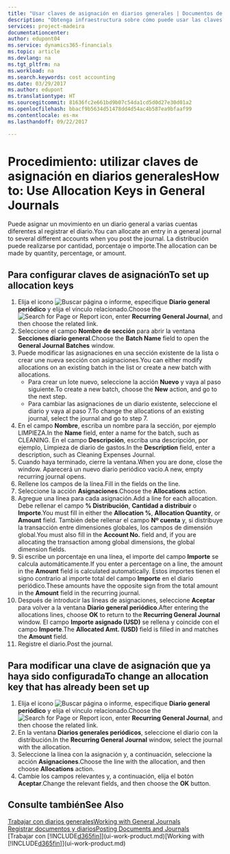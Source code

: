 ```yaml
---
title: "Usar claves de asignación en diarios generales | Documentos de Microsoft"
description: "Obtenga infraestructura sobre cómo puede usar las claves de asignación en diarios."
services: project-madeira
documentationcenter: 
author: edupont04
ms.service: dynamics365-financials
ms.topic: article
ms.devlang: na
ms.tgt_pltfrm: na
ms.workload: na
ms.search.keywords: cost accounting
ms.date: 03/29/2017
ms.author: edupont
ms.translationtype: HT
ms.sourcegitcommit: 81636fc2e661bd9b07c54da1cd5d0d27e30d01a2
ms.openlocfilehash: bbacf9b5634d51478dd4d54ac4b587ea9bfaaf99
ms.contentlocale: es-mx
ms.lasthandoff: 09/22/2017

---
```

# <a name="how-to-use-allocation-keys-in-general-journals"></a><span data-ttu-id="cad02-103">Procedimiento: utilizar claves de asignación en diarios generales</span><span class="sxs-lookup"><span data-stu-id="cad02-103">How to: Use Allocation Keys in General Journals</span></span>
<span data-ttu-id="cad02-104">Puede asignar un movimiento en un diario general a varias cuentas diferentes al registrar el diario.</span><span class="sxs-lookup"><span data-stu-id="cad02-104">You can allocate an entry in a general journal to several different accounts when you post the journal.</span></span> <span data-ttu-id="cad02-105">La distribución puede realizarse por cantidad, porcentaje o importe.</span><span class="sxs-lookup"><span data-stu-id="cad02-105">The allocation can be made by quantity, percentage, or amount.</span></span>

## <a name="to-set-up-allocation-keys"></a><span data-ttu-id="cad02-106">Para configurar claves de asignación</span><span class="sxs-lookup"><span data-stu-id="cad02-106">To set up allocation keys</span></span>
1. <span data-ttu-id="cad02-107">Elija el icono ![Buscar página o informe](media/ui-search/search_small.png "icono Buscar página o informe"), especifique **Diario general periódico** y elija el vínculo relacionado.</span><span class="sxs-lookup"><span data-stu-id="cad02-107">Choose the ![Search for Page or Report](media/ui-search/search_small.png "Search for Page or Report icon") icon, enter **Recurring General Journal**, and then choose the related link.</span></span>
2. <span data-ttu-id="cad02-108">Seleccione el campo **Nombre de sección** para abrir la ventana **Secciones diario general**.</span><span class="sxs-lookup"><span data-stu-id="cad02-108">Choose the **Batch Name** field to open the **General Journal Batches** window.</span></span>
3. <span data-ttu-id="cad02-109">Puede modificar las asignaciones en una sección existente de la lista o crear une nueva sección con asignaciones.</span><span class="sxs-lookup"><span data-stu-id="cad02-109">You can either modify allocations on an existing batch in the list or create a new batch with allocations.</span></span>
   * <span data-ttu-id="cad02-110">Para crear un lote nuevo, seleccione la acción **Nuevo** y vaya al paso siguiente.</span><span class="sxs-lookup"><span data-stu-id="cad02-110">To create a new batch, choose the **New** action, and go to the next step.</span></span>
   * <span data-ttu-id="cad02-111">Para cambiar las asignaciones de un diario existente, seleccione el diario y vaya al paso 7.</span><span class="sxs-lookup"><span data-stu-id="cad02-111">To change the allocations of an existing journal, select the journal and go to step 7.</span></span>    
4. <span data-ttu-id="cad02-112">En el campo **Nombre**, escriba un nombre para la sección, por ejemplo LIMPIEZA.</span><span class="sxs-lookup"><span data-stu-id="cad02-112">In the **Name** field, enter a name for the batch, such as CLEANING.</span></span> <span data-ttu-id="cad02-113">En el campo **Descripción**, escriba una descripción, por ejemplo, Limpieza de diario de gastos.</span><span class="sxs-lookup"><span data-stu-id="cad02-113">In the **Description** field, enter a description, such as Cleaning Expenses Journal.</span></span>
5. <span data-ttu-id="cad02-114">Cuando haya terminado, cierre la ventana.</span><span class="sxs-lookup"><span data-stu-id="cad02-114">When you are done, close the window.</span></span> <span data-ttu-id="cad02-115">Aparecerá un nuevo diario periódico vacío.</span><span class="sxs-lookup"><span data-stu-id="cad02-115">A new, empty recurring journal opens.</span></span>
6. <span data-ttu-id="cad02-116">Rellene los campos de la línea.</span><span class="sxs-lookup"><span data-stu-id="cad02-116">Fill in the fields on the line.</span></span>
7. <span data-ttu-id="cad02-117">Seleccione la acción **Asignaciones**.</span><span class="sxs-lookup"><span data-stu-id="cad02-117">Choose the **Allocations** action.</span></span>
8. <span data-ttu-id="cad02-118">Agregue una línea para cada asignación.</span><span class="sxs-lookup"><span data-stu-id="cad02-118">Add a line for each allocation.</span></span> <span data-ttu-id="cad02-119">Debe rellenar el campo **% Distribución**, **Cantidad a distribuir** o **Importe**.</span><span class="sxs-lookup"><span data-stu-id="cad02-119">You must fill in either the **Allocation %**, **Allocation Quantity**, or **Amount** field.</span></span> <span data-ttu-id="cad02-120">También debe rellenar el campo **Nº cuenta** y, si distribuye la transacción entre dimensiones globales, los campos de dimensión global.</span><span class="sxs-lookup"><span data-stu-id="cad02-120">You must also fill in the **Account No.** field and, if you are allocating the transaction among global dimensions, the global dimension fields.</span></span>
9. <span data-ttu-id="cad02-121">Si escribe un porcentaje en una línea, el importe del campo **Importe** se calcula automáticamente.</span><span class="sxs-lookup"><span data-stu-id="cad02-121">If you enter a percentage on a line, the amount in the **Amount** field is calculated automatically.</span></span> <span data-ttu-id="cad02-122">Estos importes tienen el signo contrario al importe total del campo **Importe** en el diario periódico.</span><span class="sxs-lookup"><span data-stu-id="cad02-122">These amounts have the opposite sign from the total amount in the **Amount** field in the recurring journal.</span></span>
10. <span data-ttu-id="cad02-123">Después de introducir las líneas de asignaciones, seleccione **Aceptar** para volver a la ventana **Diario general periódico**.</span><span class="sxs-lookup"><span data-stu-id="cad02-123">After entering the allocations lines, choose **OK** to return to the **Recurring General Journal** window.</span></span> <span data-ttu-id="cad02-124">El campo **Importe asignado (USD)** se rellena y coincide con el campo **Importe**.</span><span class="sxs-lookup"><span data-stu-id="cad02-124">The **Allocated Amt. (USD)** field is filled in and matches the **Amount** field.</span></span>
11. <span data-ttu-id="cad02-125">Registre el diario.</span><span class="sxs-lookup"><span data-stu-id="cad02-125">Post the journal.</span></span>

## <a name="to-change-an-allocation-key-that-has-already-been-set-up"></a><span data-ttu-id="cad02-126">Para modificar una clave de asignación que ya haya sido configurada</span><span class="sxs-lookup"><span data-stu-id="cad02-126">To change an allocation key that has already been set up</span></span>
1. <span data-ttu-id="cad02-127">Elija el icono ![Buscar página o informe](media/ui-search/search_small.png "icono Buscar página o informe"), especifique **Diario general periódico** y elija el vínculo relacionado.</span><span class="sxs-lookup"><span data-stu-id="cad02-127">Choose the ![Search for Page or Report](media/ui-search/search_small.png "Search for Page or Report icon") icon, enter **Recurring General Journal**, and then choose the related link.</span></span>
2. <span data-ttu-id="cad02-128">En la ventana **Diarios generales periódicos**, seleccione el diario con la distribución.</span><span class="sxs-lookup"><span data-stu-id="cad02-128">In the **Recurring General Journal** window, select the journal with the allocation.</span></span>
3. <span data-ttu-id="cad02-129">Seleccione la línea con la asignación y, a continuación, seleccione la acción **Asignaciones**.</span><span class="sxs-lookup"><span data-stu-id="cad02-129">Choose the line with the allocation, and then choose **Allocations** action.</span></span>
4. <span data-ttu-id="cad02-130">Cambie los campos relevantes y, a continuación, elija el botón **Aceptar**.</span><span class="sxs-lookup"><span data-stu-id="cad02-130">Change the relevant fields, and then choose the **OK** button.</span></span>

## <a name="see-also"></a><span data-ttu-id="cad02-131">Consulte también</span><span class="sxs-lookup"><span data-stu-id="cad02-131">See Also</span></span>
[<span data-ttu-id="cad02-132">Trabajar con diarios generales</span><span class="sxs-lookup"><span data-stu-id="cad02-132">Working with General Journals</span></span>](ui-work-general-journals.md)  
[<span data-ttu-id="cad02-133">Registrar documentos y diarios</span><span class="sxs-lookup"><span data-stu-id="cad02-133">Posting Documents and Journals</span></span>](ui-post-documents-journals.md)  
<span data-ttu-id="cad02-134">[Trabajar con [!INCLUDE[d365fin](includes/d365fin_md.md)]](ui-work-product.md)</span><span class="sxs-lookup"><span data-stu-id="cad02-134">[Working with [!INCLUDE[d365fin](includes/d365fin_md.md)]](ui-work-product.md)</span></span>

